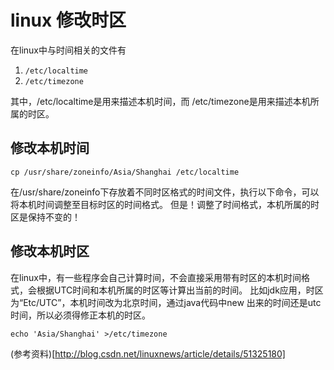# linux 修改时区

在linux中与时间相关的文件有

 1. `/etc/localtime`
 2. `/etc/timezone`

其中，/etc/localtime是用来描述本机时间，而 /etc/timezone是用来描述本机所属的时区。

## 修改本机时间
`cp /usr/share/zoneinfo/Asia/Shanghai /etc/localtime`

在/usr/share/zoneinfo下存放着不同时区格式的时间文件，执行以下命令，可以将本机时间调整至目标时区的时间格式。 
但是！调整了时间格式，本机所属的时区是保持不变的！

## 修改本机时区
在linux中，有一些程序会自己计算时间，不会直接采用带有时区的本机时间格式，会根据UTC时间和本机所属的时区等计算出当前的时间。 
比如jdk应用，时区为“Etc/UTC”，本机时间改为北京时间，通过java代码中new 出来的时间还是utc时间，所以必须得修正本机的时区。

`echo 'Asia/Shanghai' >/etc/timezone`

(参考资料)[http://blog.csdn.net/linuxnews/article/details/51325180]